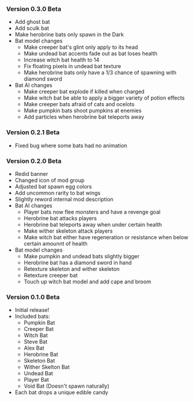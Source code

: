 ### Version 0.3.0 Beta
- Add ghost bat
- Add sculk bat
- Make herobrine bats only spawn in the Dark
- Bat model changes
  - Make creeper bat's glint only apply to its head
  - Make undead bat accents fade out as bat loses health
  - Increase witch bat health to 14
  - Fix floating pixels in undead bat texture
  - Make herobrine bats only have a 1/3 chance of spawning with diamond sword
- Bat AI changes 
  - Make creeper bat explode if killed when charged
  - Make witch bat be able to apply a bigger variety of potion effects
  - Make creeper bats afraid of cats and ocelots
  - Make pumpkin bats shoot pumpkins at enemies
  - Add particles when herobrine bat teleports away

### Version 0.2.1 Beta
- Fixed bug where some bats had no animation

### Version 0.2.0 Beta
- Redid banner
- Changed icon of mod group
- Adjusted bat spawn egg colors
- Add uncommon rarity to bat wings
- Slightly reword internal mod description
- Bat AI changes
  - Player bats now flee monsters and have a revenge goal
  - Herobrine bat attacks players
  - Herobrine bat teleports away when under certain health
  - Make wither skeleton attack players
  - Make witch bat either have regeneration or resistance when below certain amounnt of health
- Bat model changes
  - Make pumpkin and undead bats slightly bigger
  - Herobrine bat has a diamond sword in hand
  - Retexture skeleton and wither skeleton
  - Retexture creeper bat
  - Touch up witch bat model and add cape and broom

### Version 0.1.0 Beta
- Initial release!
- Included bats:
  - Pumpkin Bat
  - Creeper Bat
  - Witch Bat
  - Steve Bat
  - Alex Bat
  - Herobrine Bat
  - Skeleton Bat
  - Wither Skelton Bat
  - Undead Bat
  - Player Bat
  - Void Bat (Doesn't spawn naturally)
- Each bat drops a unique edible candy